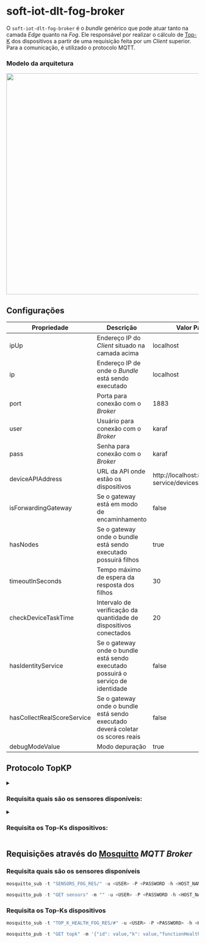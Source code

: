 # soft-iot-dlt-fog-broker

O `soft-iot-dlt-fog-broker` é o _bundle_ genérico que pode atuar tanto na camada _Edge_ quanto na _Fog_. Ele responsável por realizar o cálculo de [Top-K](https://www.sciencedirect.com/science/article/abs/pii/S002002551830714X#:~:text=A%20Top-k%20retrieval%20algorithm%20returns%20the%20k%20best%20answers,take%20into%20consideration%20execution%20time.) dos dispositivos a partir de uma requisição feita por um _Client_ superior. <br/>
Para a comunicação, é utilizado o protocolo MQTT.

### Modelo da arquitetura

<p align="center">
  <img src="./assets/architecture-diagram-fog-broker.png" width="580px" />
</p>

## Configurações

| Propriedade      | Descrição                                                          | Valor Padrão                                  |
| ---------------- | ------------------------------------------------------------------ | --------------------------------------------- |
| ipUp             | Endereço IP do _Client_ situado na camada acima                    | localhost                                     |
| ip               | Endereço IP de onde o _Bundle_ está sendo executado                | localhost                                     |
| port             | Porta para conexão com o _Broker_                                  | 1883                                          |
| user             | Usuário para conexão com o _Broker_                                | karaf                                         |
| pass             | Senha para conexão com o _Broker_                                  | karaf                                         |
| deviceAPIAddress | URL da API onde estão os dispositivos                              | http://localhost:8181/cxf/iot-service/devices |
| isForwardingGateway | Se o gateway está em modo de encaminhamento                     | false                                         |
| hasNodes         | Se o gateway onde o bundle está sendo executado possuirá filhos    | true                                          |
| timeoutInSeconds | Tempo máximo de espera da resposta dos filhos                      | 30                                            |
| checkDeviceTaskTime | Intervalo de verificação da quantidade de dispositivos conectados | 20                                          |
| hasIdentityService | Se o gateway onde o bundle está sendo executado possuirá o serviço de identidade | false                         |
| hasCollectRealScoreService | Se o gateway onde o bundle está sendo executado deverá coletar os scores reais | false                         |
| debugModeValue   | Modo depuração                                                     | true                                          |

## Protocolo TopKP

<details>
<summary><h3>Requisita quais são os sensores disponíveis:</h3></summary>

**Requisição:**

```
GET sensors
```

**Resposta**

```powershell
{
    "sensors": [
        "sensorType1",
        "sensorType2",
        "sensorType3"
    ]
}
```

</details>

<details>
<summary><h3>Requisita os Top-Ks dispositivos:</h3></summary>

**Requisição:**

```powershell
GET topk {
    "id": "requestId",
    "k": value,
    "functionHealth": [
        {
            "sensor": "sensorType1",
            "weight": value
        },
        {
            "sensor": "sensorType2",
            "weight": value
        },
        {
            "sensor": "sensorType3",
            "weight": "value
        },
    ]
}
```

**Resposta**

```powershell
{
    "id": "responseId",
    "timestamp": "currentTime",
    "devices": [
        {
            "deviceId": "deviceId1",
            "score": value
        },
        {
            "deviceId": "deviceId2",
            "score": value
        },
    ]
}
```

</details>

## Requisições através do [Mosquitto](https://mosquitto.org/) _MQTT Broker_

### Requisita quais são os sensores disponíveis

```powershell
mosquitto_sub -t "SENSORS_FOG_RES/" -u <USER> -P <PASSWORD -h <HOST_NAME> -p <PORT>
```

```powershell
mosquitto_pub -t "GET sensors" -m "" -u <USER> -P <PASSWORD -h <HOST_NAME> -p <PORT>
```

### Requisita os Top-Ks dispositivos

```powershell
mosquitto_sub -t "TOP_K_HEALTH_FOG_RES/#" -u <USER> -P <PASSWORD> -h <HOST_NAME> -p <PORT>
```

```powershell
mosquitto_pub -t "GET topk" -m '{"id": value,"k": value,"functionHealth": [{"sensor": "sensorType1","weight": value},{"sensor": "sensorType2","weight": value}]}' -u <USER> -P <PASSWORD> -h <HOST_NAME> -p <PORT>
```
